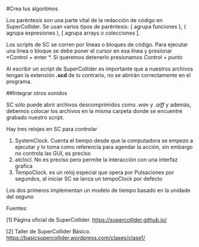 
#Crea tus algoritmos


Los paréntesis son una parte vital de la redacción de código en SuperCollider. Se usan varios tipos de paréntesis: { agrupa funciones }, ( agrupa expresiones ), [ agrupa arrays o colecciones ].

Los scripts de SC se corren por líneas o bloques de código. Para ejecutar una línea o bloque se debe poner el cursor en esa línea y presionar *Control + enter *. Si queremos detenerlo presionamos *Control + punto*


Al  escribir  un  script  de  SuperCollider  es  importante  que  a  nuestros  archivos tengan  la   extensión   **.scd**   de   lo   contrario,   no   se   abrirán correctamente en el programa.


##Integrar otros sonidos

SC  sólo   puede   abrir   archivos descomprimidos  como  *.wav*  y  *.aiff* y además, debemos  colocar  los  archivos  en  la  misma  carpeta  donde  se encuentre grabado nuestro script.








Hay tres relojes en SC para controlar

1. SystemClock. Cuenta el tiempo desde que la computadora se empezo a ejecutar y lo toma como referencia para agendar la acción, sin embargo no controla las GUI, es preciso
2. atclocl. No es preciso pero permite la interacción con una interfaz grafica	
3. TempoClock.  es un reloj especial que opera por Pulsaciones por segundos, al iniciar SC se lanza un tempoClock por defecto


Los dos primeros implementan un modelo de tiempo basado en la unidade del seguno 



Fuentes:

[1] Página oficial de SuperCollider. https://supercollider.github.io/

[2] Taller de SuperCollider Básico. https://basicsupercollider.wordpress.com/clases/clase1/